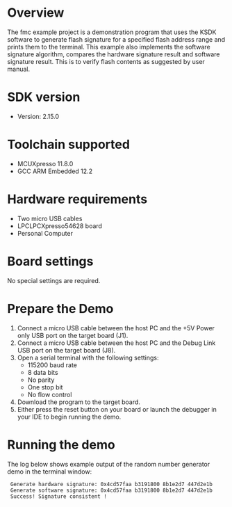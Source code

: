 Overview
========

The fmc example project is a demonstration program that uses the KSDK software to generate flash signature
for a specified flash address range and prints them to the terminal. This example also implements the software
signature algorithm, compares the hardware signature result and software signature result. This is to verify 
flash contents as suggested by user manual.

SDK version
===========
- Version: 2.15.0

Toolchain supported
===================
- MCUXpresso  11.8.0
- GCC ARM Embedded  12.2

Hardware requirements
=====================
- Two micro USB cables
- LPCLPCXpresso54628 board
- Personal Computer

Board settings
==============
No special settings are required.

Prepare the Demo
================
1.  Connect a micro USB cable between the host PC and the +5V Power only USB port on the target board (J1).
2.  Connect a micro USB cable between the host PC and the Debug Link USB port on the target board (J8).
3.  Open a serial terminal with the following settings:
    - 115200 baud rate
    - 8 data bits
    - No parity
    - One stop bit
    - No flow control
4.  Download the program to the target board.
5.  Either press the reset button on your board or launch the debugger in your IDE to begin running the demo.

Running the demo
================
The log below shows example output of the random number generator demo in the terminal window:
~~~~~~~~~~~~~~~~~~~~~~~~~~~~~~~~~~~
 Generate hardware signature: 0x4cd57faa b3191800 8b1e2d7 447d2e1b
 Generate software signature: 0x4cd57faa b3191800 8b1e2d7 447d2e1b
 Success! Signature consistent !
~~~~~~~~~~~~~~~~~~~~~~~~~~~~~~~~~~~
